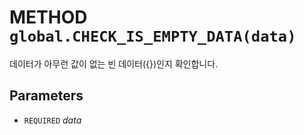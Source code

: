 # METHOD `global.CHECK_IS_EMPTY_DATA(data)`
데이터가 아무런 값이 없는 빈 데이터({})인지 확인합니다.

## Parameters
* `REQUIRED` *data*
